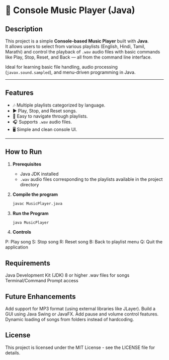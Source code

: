 # 🎵 Console Music Player (Java)

## Description
This project is a simple **Console-based Music Player** built with **Java**.  
It allows users to select from various playlists (English, Hindi, Tamil, Marathi) and control the playback of `.wav` audio files with basic commands like Play, Stop, Reset, and Back — all from the command line interface.

Ideal for learning basic file handling, audio processing (`javax.sound.sampled`), and menu-driven programming in Java.

---

## Features
- 🎶 Multiple playlists categorized by language.
- ▶️ Play, Stop, and Reset songs.
- 🔄 Easy to navigate through playlists.
- 🎧 Supports `.wav` audio files.
- 🖥️ Simple and clean console UI.

---

## How to Run

1. **Prerequisites**  
   - Java JDK installed
   - `.wav` audio files corresponding to the playlists available in the project directory

2. **Compile the program**  
   ```bash
   javac MusicPlayer.java
   ```

3. **Run the Program**
   ```bash
   java MusicPlayer
   ```

4. **Controls**

  P: Play song
  S: Stop song
  R: Reset song
  B: Back to playlist menu
  Q: Quit the application

## Requirements

Java Development Kit (JDK) 8 or higher
.wav files for songs
Terminal/Command Prompt access

## Future Enhancements

Add support for MP3 format (using external libraries like JLayer).
Build a GUI using Java Swing or JavaFX.
Add pause and volume control features.
Dynamic loading of songs from folders instead of hardcoding.

## License
This project is licensed under the MIT License - see the LICENSE file for details.
